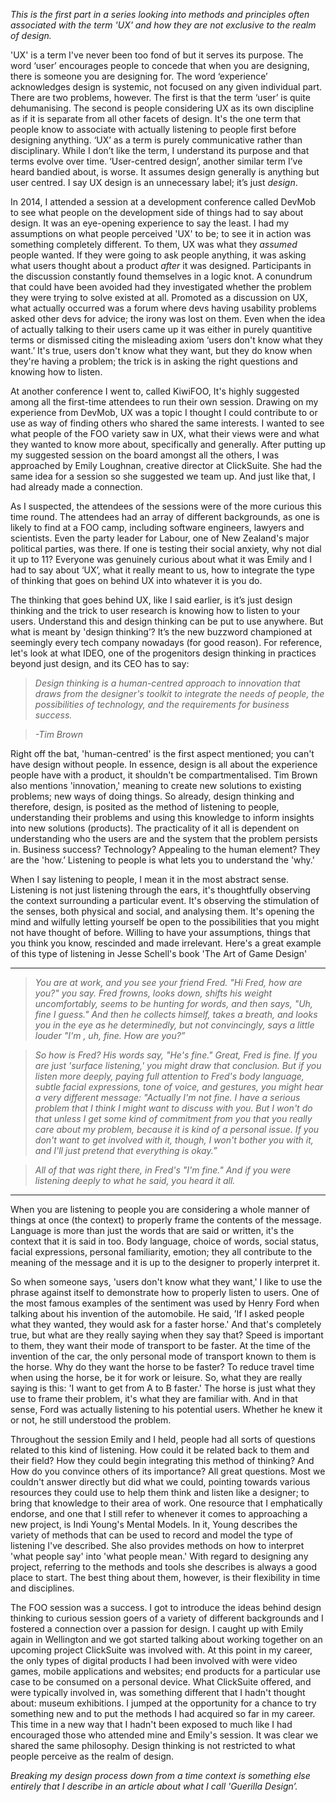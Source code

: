 *This is the first part in a series looking into methods and principles often associated with the term 'UX' and how they are not exclusive to the realm of design.*

'UX' is a term I've never been too fond of but it serves its purpose. The word ‘user’ encourages people to concede that when you are designing, there is someone you are designing for. The word ‘experience’ acknowledges design is systemic, not focused on any given individual part. There are two problems, however. The first is that the term ‘user’ is quite dehumanising. The second is people considering UX as its own discipline as if it is separate from all other facets of design. It's the one term that people know to associate with actually listening to people first before designing anything. ‘UX’ as a term is purely communicative rather than disciplinary. While I don’t like the term, I understand its purpose and that terms evolve over time. ‘User-centred design’, another similar term I’ve heard bandied about, is worse. It assumes design generally is anything but user centred. I say UX design is an unnecessary label; it’s just *design*.

In 2014, I attended a session at a development conference called DevMob to see what people on the development side of things had to say about design. It was an eye-opening experience to say the least. I had my assumptions on what people perceived 'UX' to be; to see it in action was something completely different. To them, UX was what they *assumed* people wanted. If they were going to ask people anything, it was asking what users thought about a product *after* it was designed. Participants in the discussion constantly found themselves in a logic knot. A conundrum that could have been avoided had they investigated whether the problem they were trying to solve existed at all. Promoted as a discussion on UX, what actually occurred was a forum where devs having usability problems asked other devs for advice; the irony was lost on them. Even when the idea of actually talking to their users came up it was either in purely quantitive terms or dismissed citing the misleading axiom ‘users don't know what they want.’ It's true, users don't know what they want, but they do know when they're having a problem; the trick is in asking the right questions and knowing how to listen.

At another conference I went to, called KiwiFOO, It's highly suggested among all the first-time attendees to run their own session. Drawing on my experience from DevMob, UX was a topic I thought I could contribute to or use as way of finding others who shared the same interests. I wanted to see what people of the FOO variety saw in UX, what their views were and what they wanted to know more about, specifically and generally. After putting up my suggested session on the board amongst all the others, I was approached by Emily Loughnan, creative director at ClickSuite. She had the same idea for a session so she suggested we team up. And just like that, I had already made a connection.

As I suspected, the attendees of the sessions were of the more curious this time round. The attendees had an array of different backgrounds, as one is likely to find at a FOO camp, including software engineers, lawyers and scientists. Even the party leader for Labour, one of New Zealand's major political parties, was there. If one is testing their social anxiety, why not dial it up to 11? Everyone was genuinely curious about what it was Emily and I had to say about ‘UX’, what it really meant to us, how to integrate the type of thinking that goes on behind UX into whatever it is you do.

The thinking that goes behind UX, like I said earlier, is it’s just design thinking and the trick to user research is knowing how to listen to your users. Understand this and design thinking can be put to use anywhere. But what is meant by 'design thinking’? It’s the new buzzword championed at seemingly every tech company nowadays (for good reason). For reference, let's look at what IDEO, one of the progenitors design thinking in practices beyond just design, and its CEO has to say:

> *Design thinking is a human-centred approach to innovation that draws from the designer's toolkit to integrate the needs of people, the possibilities of technology, and the requirements for business success.*

> *-Tim Brown*

Right off the bat, 'human-centred' is the first aspect mentioned; you can't have design without people. In essence, design is all about the experience people have with a product, it shouldn't be compartmentalised. Tim Brown also mentions 'innovation,' meaning to create new solutions to existing problems; new ways of doing things. So already, design thinking and therefore, design, is posited as the method of listening to people, understanding their problems and using this knowledge to inform insights into new solutions (products). The practicality of it all is dependent on understanding who the users are and the system that the problem persists in. Business success? Technology? Appealing to the human element? They are the 'how.’ Listening to people is what lets you to understand the 'why.'

When I say listening to people, I mean it in the most abstract sense. Listening is not just listening through the ears, it's thoughtfully observing the context surrounding a particular event. It's observing the stimulation of the senses, both physical and social, and analysing them. It's opening the mind and wilfully letting yourself be open to the possibilities that you might not have thought of before. Willing to have your assumptions, things that you think you know, rescinded and made irrelevant. Here's a great example of this type of listening in Jesse Schell's book 'The Art of Game Design'

___

> *You are at work, and you see your friend Fred. "Hi Fred, how are you?" you say. Fred frowns, looks down, shifts his weight uncomfortably, seems to be hunting for words, and then says, "Uh, fine I guess." And then he collects himself, takes a breath, and looks you in the eye as he determinedly, but not convincingly, says a little louder "I'm , uh, fine. How are you?”*

> *So how is Fred? His words say, "He's fine." Great, Fred is fine. If you are just 'surface listening,' you might draw that conclusion. But if you listen more deeply, paying full attention to Fred's body language, subtle facial expressions, tone of voice, and gestures, you might hear a very different message: "Actually I'm not fine. I have a serious problem that I think I might want to discuss with you. But I won't do that unless I get some kind of commitment from you that you really care about my problem, because it is kind of a personal issue. If you don't want to get involved with it, though, I won't bother you with it, and I'll just pretend that everything is okay.”*

> *All of that was right there, in Fred's "I'm fine." And if you were listening deeply to what he said, you heard it all.*

___

When you are listening to people you are considering a whole manner of things at once (the context) to properly frame the contents of the message. Language is more than just the words that are said or written, it's the context that it is said in too. Body language, choice of words, social status, facial expressions, personal familiarity, emotion; they all contribute to the meaning of the message and it is up to the designer to properly interpret it.

So when someone says, 'users don't know what they want,' I like to use the phrase against itself to demonstrate how to properly listen to users. One of the most famous examples of the sentiment was used by Henry Ford when talking about his invention of the automobile. He said, ’If I asked people what they wanted, they would ask for a faster horse.' And that's completely true, but what are they really saying when they say that? Speed is important to them, they want their mode of transport to be faster. At the time of the invention of the car, the only personal mode of transport known to them is the horse. Why do they want the horse to be faster? To reduce travel time when using the horse, be it for work or leisure. So, what they are really saying is this: 'I want to get from A to B faster.' The horse is just what they use to frame their problem, it's what they are familiar with. And in that sense, Ford was actually listening to his potential users. Whether he knew it or not, he still understood the problem.

Throughout the session Emily and I held, people had all sorts of questions related to this kind of listening. How could it be related back to them and their field? How they could begin integrating this method of thinking? And How do you convince others of its importance? All great questions. Most we couldn't answer directly but did what we could, pointing towards various resources they could use to help them think and listen like a designer; to bring that knowledge to their area of work. One resource that I emphatically endorse, and one that I still refer to whenever it comes to approaching a new project, is Indi Young's Mental Models. In it, Young describes the variety of methods that can be used to record and model the type of listening I've described. She also provides methods on how to interpret 'what people say' into 'what people mean.' With regard to designing any project, referring to the methods and tools she describes is always a good place to start. The best thing about them, however, is their flexibility in time and disciplines.

The FOO session was a success. I got to introduce the ideas behind design thinking to curious session goers of a variety of different backgrounds and I fostered a connection over a passion for design. I caught up with Emily again in Wellington and we got started talking about working together on an upcoming project ClickSuite was involved with. At this point in my career, the only types of digital products I had been involved with were video games, mobile applications and websites; end products for a particular use case to be consumed on a personal device. What ClickSuite offered, and were typically involved in, was something different that I hadn't thought about: museum exhibitions. I jumped at the opportunity for a chance to try something new and to put the methods I had acquired so far in my career. This time in a new way that I hadn't been exposed to much like I had encouraged those who attended mine and Emily's session. It was clear we shared the same philosophy. Design thinking is not restricted to what people perceive as the realm of design.

*Breaking my design process down from a time context is something else entirely that I describe in an article about what I call 'Guerilla Design’.*
